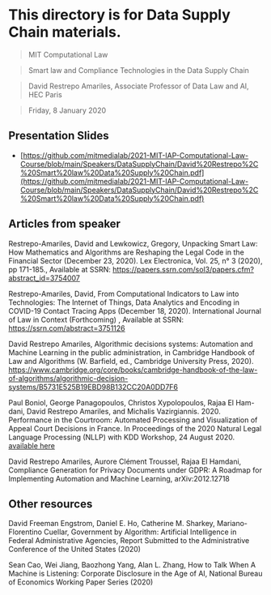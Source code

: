 # This directory is for Data Supply Chain materials.


> MIT Computational Law

> Smart law and Compliance Technologies in the Data Supply Chain

> David Restrepo Amariles, Associate Professor of Data Law and AI, HEC Paris

> Friday, 8 January 2020

## Presentation Slides

* [https://github.com/mitmedialab/2021-MIT-IAP-Computational-Law-Course/blob/main/Speakers/DataSupplyChain/David%20Restrepo%2C%20Smart%20law%20Data%20Supply%20Chain.pdf](https://github.com/mitmedialab/2021-MIT-IAP-Computational-Law-Course/blob/main/Speakers/DataSupplyChain/David%20Restrepo%2C%20Smart%20law%20Data%20Supply%20Chain.pdf)

## Articles from speaker 

Restrepo-Amariles, David and Lewkowicz, Gregory, Unpacking Smart Law: How Mathematics and Algorithms are Reshaping the Legal Code in the Financial Sector (December 23, 2020). Lex Electronica, Vol. 25, n° 3 (2020), pp 171-185., Available at SSRN: https://papers.ssrn.com/sol3/papers.cfm?abstract_id=3754007 

Restrepo-Amariles, David, From Computational Indicators to Law into Technologies: The Internet of Things, Data Analytics and Encoding in COVID-19 Contact Tracing Apps (December 18, 2020). International Journal of Law in Context (Forthcoming) , Available at SSRN: https://ssrn.com/abstract=3751126 

David Restrepo Amariles, Algorithmic decisions systems: Automation and Machine Learning in the public administration, in Cambridge Handbook of Law and Algorithms (W. Barfield, ed., Cambridge University Press, 2020). https://www.cambridge.org/core/books/cambridge-handbook-of-the-law-of-algorithms/algorithmic-decision-systems/B5731E525B19EBD98B132CC20A0DD7F6 

Paul Boniol, George Panagopoulos, Christos Xypolopoulos, Rajaa El Ham- dani, David Restrepo Amariles, and Michalis Vazirgiannis. 2020. Performance in the Courtroom: Automated Processing and Visualization of Appeal Court Decisions in France. In Proceedings of the 2020 Natural Legal Language Processing (NLLP) with KDD Workshop, 24 August 2020. [available here](http://ceur-ws.org/Vol-2645/paper2.pdf)

David Restrepo Amariles, Aurore Clément Troussel, Rajaa El Hamdani, Compliance Generation for Privacy Documents under GDPR: A Roadmap for Implementing Automation and Machine Learning, arXiv:2012.12718


## Other resources 

David Freeman Engstrom, Daniel E. Ho, Catherine M. Sharkey, Mariano-Florentino Cuellar, Government by Algorithm: Artificial Intelligence in Federal Administrative Agencies, Report Submitted to the Administrative Conference of the United States (2020)

Sean Cao, Wei Jiang, Baozhong Yang, Alan L. Zhang, How to Talk When A Machine is Listening: Corporate Disclosure in the Age of AI, National Bureau of Economics Working Paper Series (2020)
